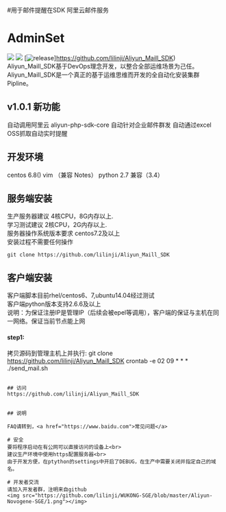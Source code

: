 #用于邮件提醒在SDK 阿里云邮件服务
# AdminSet
<img src="https://travis-ci.org/guohongze/adminset.svg?branch=master"></img> 
<img src="https://img.shields.io/hexpm/l/plug.svg"></img>
[![release](https://img.shields.io/github/release/guohongze/adminset.svg)]https://github.com/lilinji/Aliyun_Maill_SDK)
<br>
Aliyun_Maill_SDK基于DevOps理念开发，以整合全部运维场景为己任。Aliyun_Maill_SDK是一个真正的基于运维思维而开发的全自动化安装集群Pipline。<br>

## v1.0.1 新功能
自动调用阿里云 aliyun-php-sdk-core
自动针对企业邮件群发
自动通过excel OSS抓取自动实时提醒

## 开发环境
centos 6.8()  vim （兼容 Notes） python 2.7 兼容（3.4）<br>

## 服务端安装
生产服务器建议 4核CPU，8G内存以上.<br>
学习测试建议 2核CPU，2G内存以上.<br>
服务器操作系统版本要求 centos7.2及以上<br>
安装过程不需要任何操作<br>
```
git clone https://github.com/lilinji/Aliyun_Maill_SDK
```

## 客户端安装
客户端脚本目前rhel/centos6、7,ubuntu14.04经过测试<br>
客户端python版本支持2.6.6及以上<br>
说明：为保证注册IP是管理IP（后续会被epel等调用），客户端的保证与主机在同一网络。保证当前节点能上网 
#### step1:
拷贝源码到管理主机上并执行:
git clone https://github.com/lilinji/Aliyun_Maill_SDK
crontab -e 
02 09 * * *  ./send_mail.sh


```

## 访问
https://github.com/lilinji/Aliyun_Maill_SDK


## 说明

FAQ请转到，<a href="https://www.baidu.com">常见问题</a>

# 安全
要将程序启动在有公网可以直接访问的设备上<br>
建议生产环境中使用https配置服务器<br>
由于开发方便，在ptython的settings中开启了DEBUG，在生产中需要关闭并指定自己的域名。

# 开发者交流
请加入开发者群，注明来自github
<img src="https://github.com/lilinji/WUKONG-SGE/blob/master/Aliyun-Novogene-SGE/1.png"></img>
